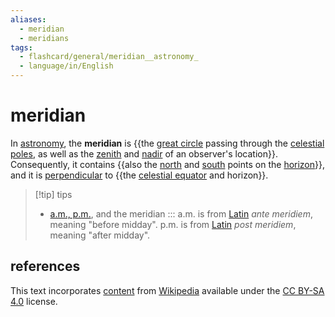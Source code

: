 ```yaml
---
aliases:
  - meridian
  - meridians
tags:
  - flashcard/general/meridian__astronomy_
  - language/in/English
---
```


# meridian

In [astronomy](astronomy.md), the __meridian__ is {{the [great circle](great%20circle.md) passing through the [celestial poles](celestial%20pole.md), as well as the [zenith](zenith.md) and [nadir](nadir.md) of an observer's location}}. Consequently, it contains {{also the [north](true%20north.md) and [south](south.md) points on the [horizon](horizon.md)}}, and it is [perpendicular](perpendicular.md) to {{the [celestial equator](celestial%20equator.md) and horizon}}. <!--SR:!2024-07-12,10,270!2024-07-12,10,270!2024-08-01,21,270-->

> [!tip] tips
>
> - [a.m., p.m.](12-hour%20clock.md), and the meridian ::: a.m. is from [Latin](Latin.md) _ante meridiem_, meaning "before midday". p.m. is from [Latin](Latin.md) _post meridiem_, meaning "after midday". <!--SR:!2024-07-18,16,290!2024-07-19,17,290-->

## references

This text incorporates [content](https://en.wikipedia.org/wiki/meridian_(astronomy)) from [Wikipedia](Wikipedia.md) available under the [CC BY-SA 4.0](https://creativecommons.org/licenses/by-sa/4.0/) license.
